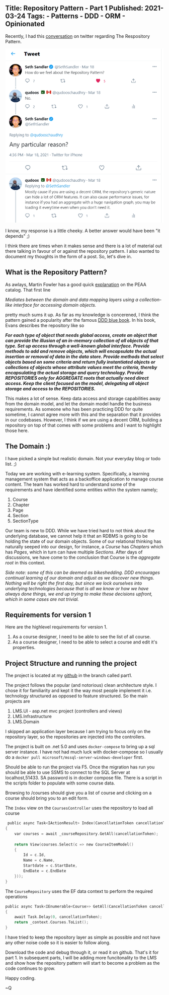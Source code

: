 Title: Repository Pattern - Part 1
Published: 2021-03-24
Tags:
    - Patterns
    - DDD
    - ORM
    - Opinionated
---

Recently, I had this [conversation](https://twitter.com/qudooschaudhry/status/1372643561204748294) on twitter regarding The Respository Pattern. 

![Tweet Repo](tweet_repo.png)

I know, my response is a little cheeky. A better answer would have been "it depends" ;)

I think there are times when it makes sense and there is a lot of material out there talking in favour of or against the repository pattern. I also wanted to document my thoughts in the form of a post. So, let's dive in.

## What is the Repository Pattern? 

As awlays, Martin Fowler has a good quick [explanation](https://martinfowler.com/eaaCatalog/repository.html) on the PEAA catalog. That first line 

*Mediates between the domain and data mapping layers using a collection-like interface for accessing domain objects.*

pretty much sums it up. As far as my knowledge is concerened, I think the pattern gained a popularity after the famous [DDD blue book](https://www.domainlanguage.com/ddd/). In his book, Evans describes the repository like so 

***For each type of object that needs global access, create an object that can provide the
illusion of an in-memory collection of all objects of that type. Set up access through a
well-known global interface. Provide methods to add and remove objects, which will
encapsulate the actual insertion or removal of data in the data store. Provide methods
that select objects based on some criteria and return fully instantiated objects or
collections of objects whose attribute values meet the criteria, thereby encapsulating
the actual storage and query technology. Provide REPOSITORIES only for AGGREGATE roots
that actually need direct access. Keep the client focused on the model, delegating all
object storage and access to the REPOSITORIES.***

This makes a lot of sense. Keep data access and storage capabilities away from the domain model, and let the domain model handle the business requirements. As someone who has been practicing DDD for quite sometime, I cannot agree more with this and the separation that it provides in our codebases. However, I think if we are using a decent ORM, building a repository on top of that comes with some problems and I want to highlight those here.  

## The Domain :)

I have picked a simple but realistic domain. Not your everyday blog or todo list. ;) 

Today we are working with e-learning system. Specifically, a learning management system that acts as a backoffice application to manage course content. The team has worked hard to understand some of the requirements and have identified some entities within the system namely;

1. Course
2. Chapter
3. Page
4. Section
5. SectionType

Our team is new to DDD. While we have tried hard to not think about the underlying database, we cannot help it that an RDBMS is going to be holding the state of our domain objects. Some of our relational thinking has naturally seeped into our design, for instance, a *Course* has *Chapters* which has *Pages*, which in turn can have multiple *Sections*. After days of discussions, we have come to the conclusion that Course is the *aggregate root* in this context. 

*Side note: some of this can be deemed as bikeshedding. DDD encourages continual learning of our domain and adjust as we discover new things. Nothing will be right the first day, but since we lock ourselves into underlying technologies because that is all we know or how we have always done things, we end up trying to make these decisions upfront, which in some cases are not trivial.*

## Requirements for version 1

Here are the highlevel requirements for version 1. 

1. As a course designer, I need to be able to see the list of all course. 
2. As a course designer, I need to be able to select a course and edit it's properties.


## Project Structure and running the project

The project is located at my [github](https://github.com/qudooschaudhry/RepositoryPattern/tree/part1) in the branch called part1. 

The project follows the popular (and notorious) clean architecture style. I chose it for familiarity and kept it the way most people implement it i.e. technology structured as opposed to feature structured. So the main projects are 

1. LMS.UI - asp.net mvc project (controllers and views)
2. LMS.Infrastructure 
3. LMS.Domain

I skipped an application layer because I am trying to focus only on the repository layer, so the repositories are injected into the controllers. 

The project is built on .net 5.0 and uses `docker-compose` to bring up a sql server instance. I have not had much luck with docker-compose so I usually do a `docker pull microsoft/mssql-server-windows-developer` first. 

Should be able to run the project via F5. Once the migration has run you should be able to use SSMS to connect to the SQL Server at localhost,51433. SA password is in docker compose file. There is a script in the scripts folder to populate with some course data. 

Browsing to /courses should give you a list of course and clicking on a course should bring you to an edit form.

The `Index` view on the `CoursesController` uses the repository to load all course 

```C
 public async Task<IActionResult> Index(CancellationToken cancellationToken)
{
    var courses = await _courseRepository.GetAll(cancellationToken);
            
    return View(courses.Select(c => new CourseItemModel() 
    { 
        Id = c.Id,
        Name = c.Name,
        Startdate = c.StartDate,
        EndDate = c.EndDate
    }));
}
```

The `CourseRepository` uses the EF data context to perform the required operations

```c
public async Task<IEnumerable<Course>> GetAll(CancellationToken cancellationToken)
{
    await Task.Delay(0, cancellationToken);
    return _context.Courses.ToList();
}
```

I have tried to keep the repository layer as simple as possible and not have any other noise code so it is easier to follow along. 

Download the code and debug through it, or read it on github. That's it for part 1. In subsequent parts, I will be adding more funcitonality to the LMS and show how the repository pattern will start to become a problem as the code continues to grow. 

Happy coding. 

~Q



